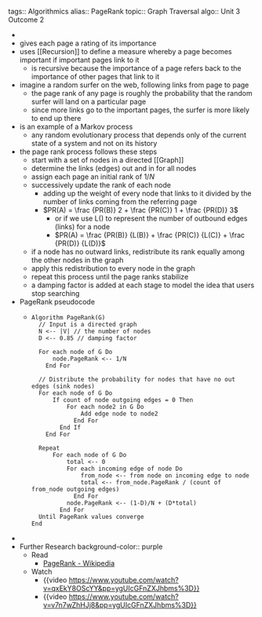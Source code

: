 tags:: Algorithmics
alias:: PageRank
topic:: Graph Traversal
algo:: Unit 3 Outcome 2

-
- gives each page a rating of its importance
- uses [[Recursion]] to define a measure whereby a page becomes important if important pages link to it
	- is recursive because the importance of a page refers back to the importance of other pages that link to it
- imagine a random surfer on the web, following links from page to page
	- the page rank of any page is roughly the probability that the random surfer will land on a particular page
	- since more links go to the important pages, the surfer is more likely to end up there
- is an example of a Markov process
	- any random evolutionary process that depends only of the current state of a system and not on its history
- the page rank process follows these steps
	- start with a set of nodes in a directed [[Graph]]
	- determine the links (edges) out and in for all nodes
	- assign each page an initial rank of $1/N$
	- successively update the rank of each node
		- adding up the weight of every node that links to it divided by the number of links coming from the referring page
		- $PR(A) = \frac {PR(B)} 2 + \frac {PR(C)} 1 + \frac {PR(D)} 3$
			- or if we use L() to represent the number of outbound edges (links) for a node
			- $PR(A) = \frac {PR(B)} {L(B)} + \frac {PR(C)} {L(C)} + \frac {PR(D)} {L(D)}$
	- if a node has no outward links, redistribute its rank equally among the other nodes in the graph
	- apply this redistribution to every node in the graph
	- repeat this process until the page ranks stabilize
	- a damping factor is added at each stage to model the idea that users stop searching
- PageRank pseudocode
	- ```
	  Algorithm PageRank(G)
	  	// Input is a directed graph
	  	N <-- |V| // the number of nodes
	  	D <-- 0.85 // damping factor 
	  	
	  	For each node of G Do
	  		node.PageRank <-- 1/N
	      End For
	  	
	  	// Distribute the probability for nodes that have no out edges (sink nodes)
	  	For each node of G Do
	  		If count of node outgoing edges = 0 Then
	  			For each node2 in G Do
	  				Add edge node to node2
	              End For
	          End If
	      End For
	  	
	  	Repeat
	  		For each node of G Do
	  			total <-- 0
	  			For each incoming edge of node Do
	  				from_node <-- from node on incoming edge to node
	  				total <-- from_node.PageRank / (count of from_node outgoing edges)
	              End For
	  			node.PageRank <-- (1-D)/N + (D*total)
	          End For
	  	Until PageRank values converge
	  End
	  ```
-
- Further Research
  background-color:: purple
	- Read
		- [PageRank - Wikipedia](https://en.wikipedia.org/wiki/PageRank)
	- Watch
		- {{video https://www.youtube.com/watch?v=qxEkY8OScYY&pp=ygUIcGFnZXJhbms%3D}}
		- {{video https://www.youtube.com/watch?v=v7n7wZhHJj8&pp=ygUIcGFnZXJhbms%3D}}